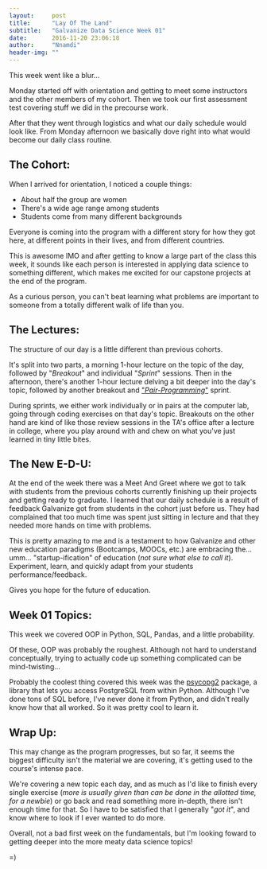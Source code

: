 ```yaml
---
layout:     post
title:      "Lay Of The Land"
subtitle:   "Galvanize Data Science Week 01"
date:       2016-11-20 23:06:18
author:     "Nnamdi"
header-img: ""
---
```


This week went like a blur...

Monday started off with orientation and getting to meet some instructors and the other members of my cohort. Then we took our first assessment test covering stuff we did in the precourse work.

After that they went through logistics and what our daily schedule would look like. From Monday afternoon we basically dove right into what would become our daily class routine.

## The Cohort:
When I arrived for orientation, I noticed a couple things:

+ About half the group are women 
+ There's a wide age range among students 
+ Students come from many different backgrounds 

Everyone is coming into the program with a different story for how they got here, at different points in their lives, and from different countries.

This is awesome IMO and after getting to know a large part of the class this week, it sounds like each person is interested in applying data science to something different, which makes me excited for our capstone projects at the end of the program.

As a curious person, you can't beat learning what problems are important to someone from a totally different walk of life than you.

## The Lectures:
The structure of our day is a little different than previous cohorts.

It's split into two parts, a morning 1-hour lecture on the topic of the day, followed by "_Breakout_" and individual "_Sprint_" sessions. Then in the afternoon, there's another 1-hour lecture delving a bit deeper into the day's topic, followed by another breakout and ["_Pair-Programming_"](https://en.wikipedia.org/wiki/Pair_programming) sprint. 

During sprints, we either work individually or in pairs at the computer lab, going through coding exercises on that day's topic.
Breakouts on the other hand are kind of like those review sessions in the TA's office after a lecture in college, where you play around with and chew on what you've just learned in tiny little bites. 

## The New E-D-U:
At the end of the week there was a Meet And Greet where we got to talk with students from the previous cohorts currently finishing up their projects and getting ready to graduate. I learned that our daily schedule is a result of feedback Galvanize got from students in the cohort just before us. They had complained that too much time was spent just sitting in lecture and that they needed more hands on time with problems.

This is pretty amazing to me and is a testament to how Galvanize and other new education paradigms (Bootcamps, MOOCs, etc.) are embracing the... umm... "startup-ification" of education (_not sure what else to call it_). 
<br>Experiment, learn, and quickly adapt from your students performance/feedback.

Gives you hope for the future of education.

## Week 01 Topics:
This week we covered OOP in Python, SQL, Pandas, and a little probability. 

Of these, OOP was probably the roughest. Although not hard to understand conceptually, trying to actually code up something complicated can be mind-twisting...

Probably the coolest thing covered this week was the [psycopg2](http://initd.org/psycopg/) package, a library that lets you access PostgreSQL from within Python. Although I've done tons of SQL before, I've never done it from Python, and didn't really know how that all worked. So it was pretty cool to learn it.

## Wrap Up:
This may change as the program progresses, but so far, it seems the biggest difficulty isn't the material we are covering, it's getting used to the course's intense pace.
 
We're covering a new topic each day, and as much as I'd like to finish every single exercise (_more is usually given than can be done in the allotted time, for a newbie_) or go back and read something more in-depth, there isn't enough time for that. So I have to be satisfied that I generally "_got it_", and know where to look if I ever wanted to do more.

Overall, not a bad first week on the fundamentals, but I'm looking foward to getting deeper into the more meaty data science topics!

=)
